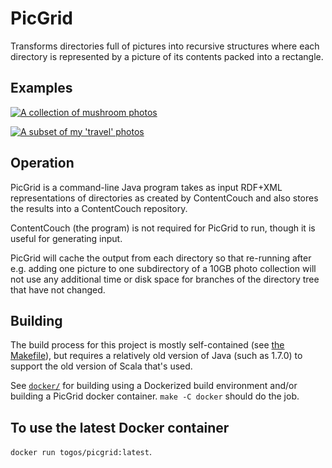 # PicGrid

Transforms directories full of pictures into recursive structures
where each directory is represented by a picture of its contents
packed into a rectangle.

## Examples

[![A collection of mushroom photos](http://picture-files.nuke24.net/uri-res/raw/urn:bitprint:TL6JFRX2TOGYQQFNU7S7OEKZ5E7V5IX7.MO4VQTEUYYTT4JCZ5VWXAY2QJ4MYXRYA7XNJ4LI/Mushrooms.jpg)](http://picture-files.nuke24.net/uri-res/raw/urn:bitprint:32B7UZ4SORCYNVM7ZRPG5UBJA3DDR4TB.2EALXNOSI7JNBPIIM7TN6672WVGVGXAXM25OHNA/Mushroom.html)

[![A subset of my 'travel' photos](http://picture-files.nuke24.net/uri-res/raw/urn:bitprint:FTNY4PJ5FSFLMQSSPQ6RFJAJELIB2JQG.2ZTKMUA4MMIIOCX7BC2MWU242AEWCPRFO2IDFUI/Travel.jpg)](http://picture-files.nuke24.net/uri-res/raw/urn:bitprint:ZUSSZNX5QOYJZM4VPBUNYJ5WBZH67TBT.NCYZ74FYVFHXXIWLMWAQ5ZQOA4LBENMLSI3ULVA/Travel.html)

## Operation

PicGrid is a command-line Java program takes as input RDF+XML representations of directories as created by
ContentCouch and also stores the results into a ContentCouch repository.

ContentCouch (the program) is not required for PicGrid to run, though
it is useful for generating input.

PicGrid will cache the output from each directory so that re-running
after e.g. adding one picture to one subdirectory of a 10GB photo
collection will not use any additional time or disk space for branches
of the directory tree that have not changed.

## Building

The build process for this project is mostly self-contained
(see [the Makefile](./Makefile)),
but requires a relatively old version of Java (such as 1.7.0)
to support the old version of Scala that's used.

See [```docker/```](./docker) for building using a Dockerized build environment
and/or building a PicGrid docker container.
```make -C docker``` should do the job.

## To use the latest Docker container

```docker run togos/picgrid:latest```.
